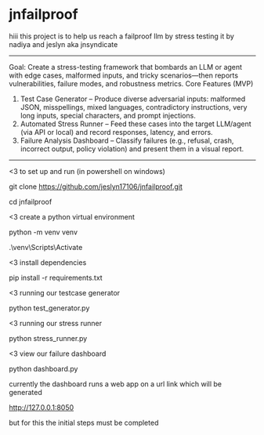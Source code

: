 # jnfailproof
hiii this project is to help us reach a failproof llm by stress testing it  by nadiya and jeslyn
aka jnsyndicate

------------------------------------------------------------------------------------------------------
Goal:
Create a stress-testing framework that bombards an LLM or agent with edge cases,
malformed inputs, and tricky scenarios—then reports vulnerabilities, failure modes, and
robustness metrics.
Core Features (MVP)
1. Test Case Generator – Produce diverse adversarial inputs: malformed JSON,
misspellings, mixed languages, contradictory instructions, very long inputs, special
characters, and prompt injections.
2. Automated Stress Runner – Feed these cases into the target LLM/agent (via API or
local) and record responses, latency, and errors.
3. Failure Analysis Dashboard – Classify failures (e.g., refusal, crash, incorrect output,
policy violation) and present them in a visual report.
------------------------------------------------------------------------------------------------------

<3 to set up and run
(in powershell on windows)

git clone https://github.com/jeslyn17106/jnfailproof.git

cd jnfailproof


<3 create a python virtual environment

python -m venv venv

.\venv\Scripts\Activate


<3 install dependencies

pip install -r requirements.txt


<3 running our testcase generator

python test_generator.py


<3 running our stress runner

python stress_runner.py


<3 view our failure dashboard

python dashboard.py

currently the dashboard runs a web app on a url link which will be generated

 http://127.0.0.1:8050


but for this the initial steps must be completed





